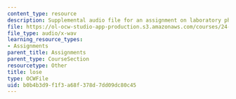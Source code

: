 ```yaml
---
content_type: resource
description: Supplemental audio file for an assignment on laboratory phonology.
file: https://ol-ocw-studio-app-production.s3.amazonaws.com/courses/24-910-topics-in-linguistic-theory-laboratory-phonology-spring-2007/b0b4b3d9f1f3a68f378d7dd09dc80c45_lose.wav
file_type: audio/x-wav
learning_resource_types:
- Assignments
parent_title: Assignments
parent_type: CourseSection
resourcetype: Other
title: lose
type: OCWFile
uid: b0b4b3d9-f1f3-a68f-378d-7dd09dc80c45
---
```

